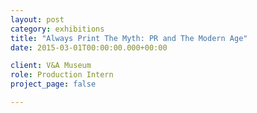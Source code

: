 ```yaml
---
layout: post
category: exhibitions
title: "Always Print The Myth: PR and The Modern Age"
date: 2015-03-01T00:00:00.000+00:00

client: V&A Museum
role: Production Intern
project_page: false

---
```

